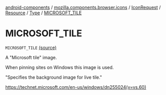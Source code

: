 [android-components](../../../../index.md) / [mozilla.components.browser.icons](../../../index.md) / [IconRequest](../../index.md) / [Resource](../index.md) / [Type](index.md) / [MICROSOFT_TILE](./-m-i-c-r-o-s-o-f-t_-t-i-l-e.md)

# MICROSOFT_TILE

`MICROSOFT_TILE` [(source)](https://github.com/mozilla-mobile/android-components/blob/master/components/browser/icons/src/main/java/mozilla/components/browser/icons/IconRequest.kt#L116)

A "Microsoft tile" image.

When pinning sites on Windows this image is used.

"Specifies the background image for live tile."

https://technet.microsoft.com/en-us/windows/dn255024(v=vs.60)

